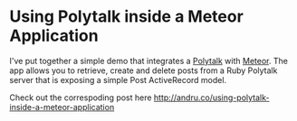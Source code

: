 Using Polytalk inside a Meteor Application
===============

I've put together a simple demo that integrates a [Polytalk](http://polytalk.co) with [Meteor](http://meteor.com). The app allows you to retrieve, create and delete posts from a Ruby Polytalk server that is exposing a simple Post ActiveRecord model.

Check out the correspoding post here http://andru.co/using-polytalk-inside-a-meteor-application